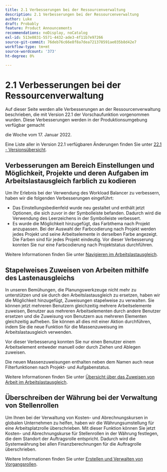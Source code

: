 ```yaml
---
title: 2.1 Verbesserungen bei der Ressourcenverwaltung
description: 2.1 Verbesserungen bei der Ressourcenverwaltung
author: Luke
draft: Probably
feature: Product Announcements
recommendations: noDisplay, noCatalog
exl-id: 513e0831-5571-4432-ade3-4f11b7e97266
source-git-commit: 76deb76c66e8f8a7dea721378591ae035b8d42e7
workflow-type: tm+mt
source-wordcount: '373'
ht-degree: 0%

---
```


# 2.1 Verbesserungen bei der Ressourcenverwaltung

Auf dieser Seite werden alle Verbesserungen an der Ressourcenverwaltung beschrieben, die mit Version 22.1 der Vorschaufunktion vorgenommen wurden. Diese Verbesserungen werden in der Produktionsumgebung verfügbar gemacht

<!--
<MadCap:conditionalText data-mc-conditions="QuicksilverOrClassic.Draft mode">
in January 2022
</MadCap:conditionalText>
-->

die Woche vom 17. Januar 2022.

Eine Liste aller in Version 22.1 verfügbaren Änderungen finden Sie unter [22.1 - Versionsübersicht](../../../product-announcements/product-releases/22.1-release-activity/22-1-release-overview.md).

## Verbesserungen am Bereich Einstellungen und Möglichkeit, Projekte und deren Aufgaben im Arbeitslastausgleich farblich zu kodieren

Um Ihr Erlebnis bei der Verwendung des Workload Balancer zu verbessern, haben wir die folgenden Verbesserungen eingeführt:

* Das Einstellungsbedienfeld wurde neu gestaltet und enthält jetzt Optionen, die sich zuvor in der Symbolleiste befanden. Dadurch wird die Verwendung des Leerzeichens in der Symbolleiste verbessert.
* Es wurde die Möglichkeit hinzugefügt, das Farbthema nach Projekt anzupassen. Bei der Auswahl der Farbcodierung nach Projekt werden jedes Projekt und seine Arbeitselemente in derselben Farbe angezeigt. Die Farben sind für jedes Projekt eindeutig. Vor dieser Verbesserung konnten Sie nur eine Farbcodierung nach Projektstatus durchführen.

Weitere Informationen finden Sie unter [Navigieren im Arbeitslastausgleich](../../../resource-mgmt/workload-balancer/navigate-the-workload-balancer.md).

## Stapelweises Zuweisen von Arbeiten mithilfe des Lastenausgleichs

In unseren Bemühungen, die Planungswerkzeuge nicht mehr zu unterstützen und sie durch den Arbeitslastausgleich zu ersetzen, haben wir die Möglichkeit hinzugefügt, Zuweisungen stapelweise zu verwalten. Sie können jetzt mehreren Benutzern gleichzeitig mehrere Arbeitselemente zuweisen, Benutzer aus mehreren Arbeitselementen durch andere Benutzer ersetzen und die Zuweisung von Benutzern aus mehreren Elementen gleichzeitig aufheben. Sie können all dies mit einer Aktion durchführen, indem Sie die neue Funktion für die Massenzuweisung im Arbeitslastausgleich verwenden.

Vor dieser Verbesserung konnten Sie nur einen Benutzer einem Arbeitselement entweder manuell oder durch Ziehen und Ablegen zuweisen.

Die neuen Massenzuweisungen enthalten neben dem Namen auch neue Filterfunktionen nach Projekt- und Aufgabenstatus.

Weitere Informationen finden Sie unter [Übersicht über das Zuweisen von Arbeit im Arbeitslastausgleich](../../../resource-mgmt/workload-balancer/assign-work-in-workload-balancer.md).

## Überschreiben der Währung bei der Verwaltung von Stellenrollen

Um Ihnen bei der Verwaltung von Kosten- und Abrechnungskursen in globalen Unternehmen zu helfen, haben wir die Währungsumstellung für eine Arbeitsplatzrolle überschrieben. Mit dieser Funktion können Sie jetzt Kosten- und Abrechnungskurse für Stellenrollen in der Währung festlegen, die dem Standort der Auftragsrolle entspricht. Dadurch wird die Systemwährung bei allen Finanzberechnungen für die Auftragrolle überschrieben.

Weitere Informationen finden Sie unter [Erstellen und Verwalten von Vorgangsrollen](../../../administration-and-setup/set-up-workfront/organizational-setup/create-manage-job-roles.md).

